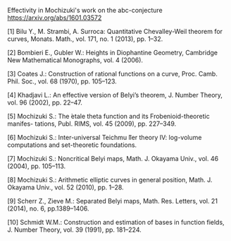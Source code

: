 

Effectivity in Mochizuki's work on the abc-conjecture
https://arxiv.org/abs/1601.03572

[1] Bilu Y., M. Strambi, A. Surroca: Quantitative Chevalley-Weil theorem for curves, Monats. Math., vol. 171, no. 1 (2013), pp. 1–32.

[2] Bombieri E., Gubler W.: Heights in Diophantine Geometry, Cambridge New Mathematical Monographs, vol. 4 (2006).

[3] Coates J.: Construction of rational functions on a curve, Proc. Camb. Phil. Soc., vol. 68 (1970), pp. 105–123.

[4] Khadjavi L.: An effective version of Belyi’s theorem, J. Number Theory, vol. 96 (2002), pp. 22–47.

[5] Mochizuki S.: The  ́etale theta function and its Frobenioid-theoretic manifes- tations, Publ. RIMS, vol. 45 (2009), pp. 227–349.

[6] Mochizuki S.: Inter-universal Teichmu ̈ller theory IV: log-volume computations and set-theoretic foundations.

[7] Mochizuki S.: Noncritical Belyi maps, Math. J. Okayama Univ., vol. 46 (2004), pp. 105–113.

[8] Mochizuki S.: Arithmetic elliptic curves in general position, Math. J. Okayama Univ., vol. 52 (2010), pp. 1–28.

[9] Scherr Z., Zieve M.: Separated Belyi maps, Math. Res. Letters, vol. 21 (2014), no. 6, pp.1389–1406.

[10] Schmidt W.M.: Construction and estimation of bases in function fields, J. Number Theory, vol. 39 (1991), pp. 181–224.

